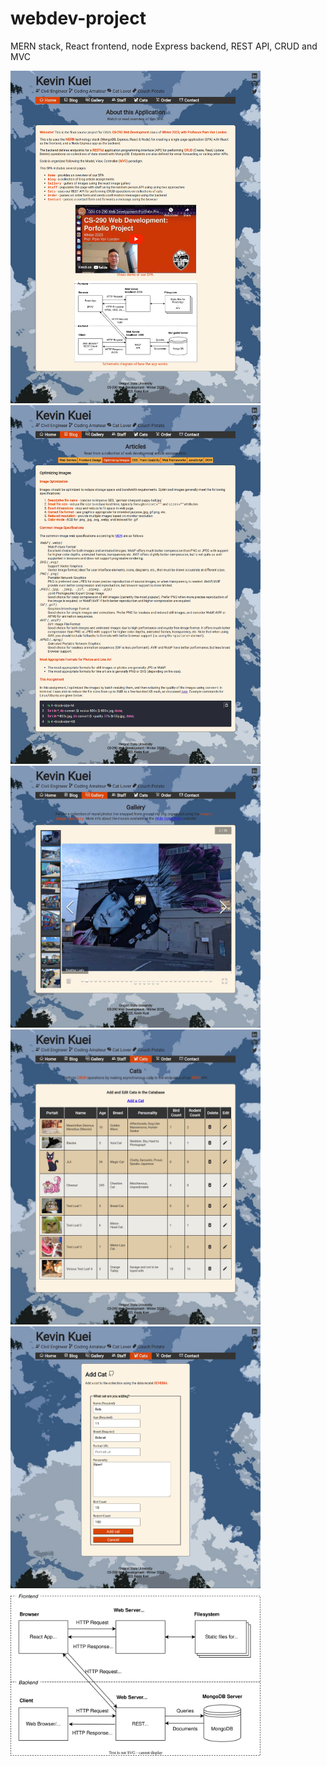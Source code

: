 # webdev-project

MERN stack, React frontend, node Express backend,  REST API, CRUD and MVC

<img src="assets/screenshots/1-home.png" width="400" />

<img src="assets/screenshots/2-blog.png" width="400" />

<img src="assets/screenshots/3-gallery.png" width="400" />

<img src="assets/screenshots/5-cats.png" width="400" />

<img src="assets/screenshots/5-cats-edit.png" width="400" />

<img src="assets/schematic.svg" width="400" />
